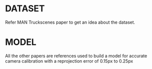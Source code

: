 # DATASET
Refer MAN Truckscenes paper to get an idea about the dataset.

# MODEL
All the other papers are references used to build a model for accurate camera calibration with a reprojection error of 0.15px to 0.25px
